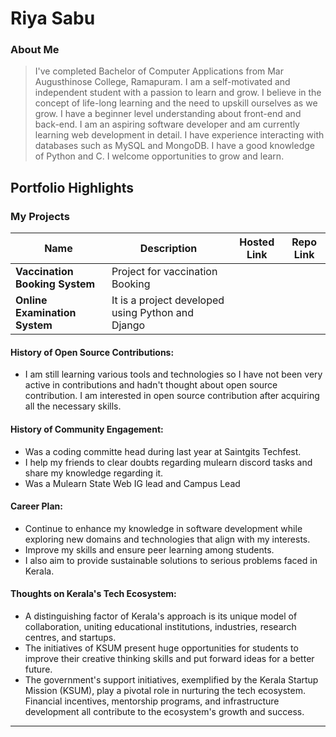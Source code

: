 # Riya Sabu 

### About Me

> I've completed Bachelor of Computer Applications from Mar Augusthinose College, Ramapuram. I am a self-motivated and independent student with a passion to learn and grow. I believe in the concept of life-long learning and the need to upskill ourselves as we grow. I have a beginner level understanding about front-end and back-end. I am an aspiring software developer and am currently learning web development in detail. I have experience interacting with databases such as MySQL and MongoDB. I have a good knowledge of Python and C. I welcome opportunities to grow and learn.


## Portfolio Highlights

### My Projects

| Name                | Description                                                               | Hosted Link                              | Repo Link                                                      |
|---------------------|---------------------------------------------------------------------------|------------------------------------------|----------------------------------------------------------------|
| **Vaccination Booking System**  | Project for vaccination Booking                                             |    |              |
| **Online Examination System**  | It is a project developed using Python and Django 



#### History of Open Source Contributions:

- I am still learning various tools and technologies so I have not been very active in contributions and hadn't thought about open source contribution. I am interested in open source contribution after acquiring all the necessary skills.

#### History of Community Engagement:

- Was a coding committe head during last year at Saintgits Techfest.
-  I help my friends to clear doubts regarding mulearn discord tasks and share my knowledge regarding it.
- Was a Mulearn State Web IG lead and Campus Lead 




#### Career Plan:

- Continue to enhance my knowledge in software development while exploring new domains and technologies that align with my interests.
- Improve my skills and ensure peer learning among students.
- I also aim to provide sustainable solutions to serious problems faced in Kerala.

#### Thoughts on Kerala's Tech Ecosystem:

- A distinguishing factor of Kerala's approach is its unique model of collaboration, uniting educational institutions, industries, research centres, and startups.
- The initiatives of KSUM present huge opportunities for students to improve their creative thinking skills and put forward ideas for a better future.
- The government's support initiatives, exemplified by the Kerala Startup Mission (KSUM), play a pivotal role in nurturing the tech ecosystem. Financial incentives, mentorship programs, and infrastructure development all contribute to the ecosystem's growth and success.



---

